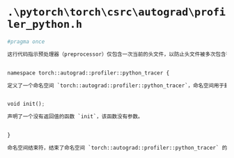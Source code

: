 # `.\pytorch\torch\csrc\autograd\profiler_python.h`

```py
#pragma once

这行代码指示预处理器（preprocessor）仅包含一次当前的头文件，以防止头文件被多次包含导致的重定义错误。


namespace torch::autograd::profiler::python_tracer {

定义了一个命名空间 `torch::autograd::profiler::python_tracer`，命名空间用于封装一组相关的函数、变量和其他命名空间，并提供作用域限制和避免命名冲突的机制。


void init();

声明了一个没有返回值的函数 `init`，该函数没有参数。


}

命名空间结束符，结束了命名空间 `torch::autograd::profiler::python_tracer` 的定义。
```